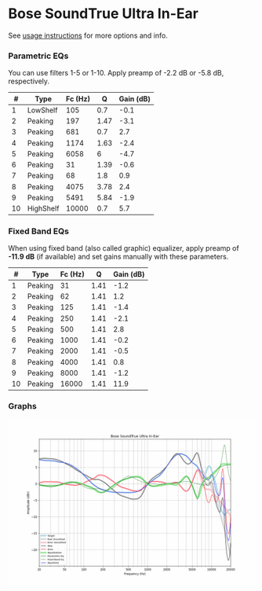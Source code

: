 # Bose SoundTrue Ultra In-Ear
See [usage instructions](https://github.com/jaakkopasanen/AutoEq#usage) for more options and info.

### Parametric EQs
You can use filters 1-5 or 1-10. Apply preamp of -2.2 dB or -5.8 dB, respectively.

|   # | Type      |   Fc (Hz) |    Q |   Gain (dB) |
|-----|-----------|-----------|------|-------------|
|   1 | LowShelf  |       105 | 0.7  |        -0.1 |
|   2 | Peaking   |       197 | 1.47 |        -3.1 |
|   3 | Peaking   |       681 | 0.7  |         2.7 |
|   4 | Peaking   |      1174 | 1.63 |        -2.4 |
|   5 | Peaking   |      6058 | 6    |        -4.7 |
|   6 | Peaking   |        31 | 1.39 |        -0.6 |
|   7 | Peaking   |        68 | 1.8  |         0.9 |
|   8 | Peaking   |      4075 | 3.78 |         2.4 |
|   9 | Peaking   |      5491 | 5.84 |        -1.9 |
|  10 | HighShelf |     10000 | 0.7  |         5.7 |

### Fixed Band EQs
When using fixed band (also called graphic) equalizer, apply preamp of **-11.9 dB** (if available) and set gains manually with these parameters.

|   # | Type    |   Fc (Hz) |    Q |   Gain (dB) |
|-----|---------|-----------|------|-------------|
|   1 | Peaking |        31 | 1.41 |        -1.2 |
|   2 | Peaking |        62 | 1.41 |         1.2 |
|   3 | Peaking |       125 | 1.41 |        -1.4 |
|   4 | Peaking |       250 | 1.41 |        -2.1 |
|   5 | Peaking |       500 | 1.41 |         2.8 |
|   6 | Peaking |      1000 | 1.41 |        -0.2 |
|   7 | Peaking |      2000 | 1.41 |        -0.5 |
|   8 | Peaking |      4000 | 1.41 |         0.8 |
|   9 | Peaking |      8000 | 1.41 |        -1.2 |
|  10 | Peaking |     16000 | 1.41 |        11.9 |

### Graphs
![](./Bose%20SoundTrue%20Ultra%20In-Ear.png)
